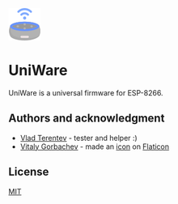 ![project name](https://github.com/dragonnp/uniware/blob/master/UniWare/Data/favicon.png?raw=true)
# UniWare

UniWare is a universal firmware for ESP-8266.

## Authors and acknowledgment
- [Vlad Terentev](https://github.com/terka43) - tester and helper :)
- [Vitaly Gorbachev](https://www.flaticon.com/authors/vitaly-gorbachev) - made an [icon](https://github.com/dragonnp/uniware/blob/master/UniWare/Data/favicon.png?raw=true) on [Flaticon](https://www.flaticon.com/)

## License
[MIT](https://choosealicense.com/licenses/mit/)
